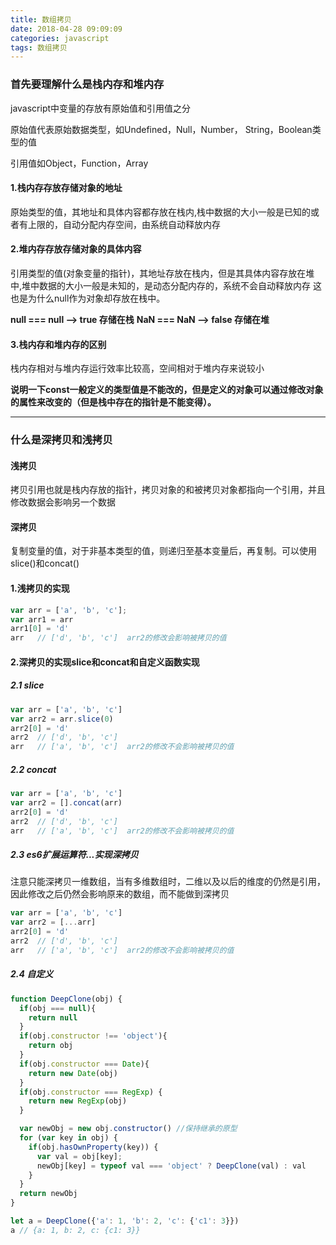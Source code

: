 ```yaml
---
title: 数组拷贝
date: 2018-04-28 09:09:09
categories: javascript
tags: 数组拷贝
---
```


### 首先要理解什么是栈内存和堆内存  

javascript中变量的存放有原始值和引用值之分

原始值代表原始数据类型，如Undefined，Null，Number， String，Boolean类型的值

引用值如Object，Function，Array

#### 1.栈内存存放存储对象的地址  

  原始类型的值，其地址和具体内容都存放在栈内,栈中数据的大小一般是已知的或者有上限的，自动分配内存空间，由系统自动释放内存

#### 2.堆内存存放存储对象的具体内容  

  引用类型的值(对象变量的指针)，其地址存放在栈内，但是其具体内容存放在堆中,堆中数据的大小一般是未知的，是动态分配内存的，系统不会自动释放内存
  这也是为什么null作为对象却存放在栈中。

**null === null    --> true  存储在栈**
**NaN === NaN  --> false  存储在堆**

#### 3.栈内存和堆内存的区别  

  栈内存相对与堆内存运行效率比较高，空间相对于堆内存来说较小

  **说明一下const一般定义的类型值是不能改的，但是定义的对象可以通过修改对象的属性来改变的（但是栈中存在的指针是不能变得）。**


---

### 什么是深拷贝和浅拷贝  

#### 浅拷贝  
  
  拷贝引用也就是栈内存放的指针，拷贝对象的和被拷贝对象都指向一个引用，并且修改数据会影响另一个数据


#### 深拷贝   
  
  复制变量的值，对于非基本类型的值，则递归至基本变量后，再复制。可以使用slice()和concat()


#### 1.浅拷贝的实现  

``` js
var arr = ['a', 'b', 'c'];
var arr1 = arr
arr1[0] = 'd'
arr   // ['d', 'b', 'c']  arr2的修改会影响被拷贝的值
```

#### 2.深拷贝的实现slice和concat和自定义函数实现    


##### 2.1 slice  

``` js
var arr = ['a', 'b', 'c']
var arr2 = arr.slice(0)
arr2[0] = 'd'
arr2  // ['d', 'b', 'c']
arr   // ['a', 'b', 'c']  arr2的修改不会影响被拷贝的值
```

##### 2.2 concat  

``` js
var arr = ['a', 'b', 'c']
var arr2 = [].concat(arr)
arr2[0] = 'd'
arr2  // ['d', 'b', 'c']
arr   // ['a', 'b', 'c']  arr2的修改不会影响被拷贝的值
```

##### 2.3 es6扩展运算符...实现深拷贝

注意只能深拷贝一维数组，当有多维数组时，二维以及以后的维度的仍然是引用，因此修改之后仍然会影响原来的数组，而不能做到深拷贝

``` js
var arr = ['a', 'b', 'c']
var arr2 = [...arr]
arr2[0] = 'd'
arr2  // ['d', 'b', 'c']
arr   // ['a', 'b', 'c']  arr2的修改不会影响被拷贝的值
``` 

##### 2.4 自定义  

``` js
function DeepClone(obj) {
  if(obj === null){
    return null
  }
  if(obj.constructor !== 'object'){
    return obj
  }
  if(obj.constructor === Date){
    return new Date(obj)
  }
  if(obj.constructor === RegExp) {
    return new RegExp(obj)
  }

  var newObj = new obj.constructor() //保持继承的原型
  for (var key in obj) {
    if(obj.hasOwnProperty(key)) {
      var val = obj[key];
      newObj[key] = typeof val === 'object' ? DeepClone(val) : val
    }
  }
  return newObj
}

let a = DeepClone({'a': 1, 'b': 2, 'c': {'c1': 3}})
a // {a: 1, b: 2, c: {c1: 3}}
```    